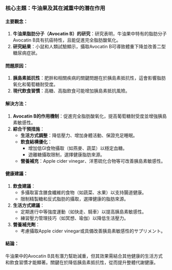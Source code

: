### 核心主題：牛油果及其在減重中的潛在作用

#### 主要觀念：
1. **牛油果脂肪分子（Avocatin B）的研究**：研究表明，牛油果中特有的脂肪分子Avocatin B具有抗癌特性，且能促進完全脂肪酸氧化。
2. **研究結果**：小鼠和人類試驗顯示，攝取Avocatin B可導致體重下降並改善二型糖尿病症狀。

#### 問題原因：
1. **胰島素抵抗性**：肥胖和相關疾病的關鍵問題在於胰島素抵抗性，這會影響脂肪氧化和葡萄糖耐受度。
2. **現代飲食習慣**：高糖、高脂飲食可能增加胰島素抵抗風險。

#### 解決方法：
1. **Avocatin B的作用機制**：促進完全脂肪酸氧化，提高葡萄糖耐受度並增強胰島素敏感性。
2. **綜合干預措施**：
   - **生活方式調整**：降低壓力、增加身體活動、保證充足睡眠。
   - **飲食結構優化**：
     - 增加低GI食物攝取（如燕麥、蔬菜）以穩定血糖。
     - 遊離糖攝取限制，選擇健康脂肪來源。
   - **營養補充**：Apple cider vinegar、洋蔥硫化合物等可改善胰島素敏感性。

#### 健康建議：
1. **飲食建議**：
   - 多攝取富含膳食纖維的食物（如蔬菜、水果）以支持腸道健康。
   - 限制精製糖和反式脂肪的攝取，選擇健康的脂肪來源。
2. **生活方式建議**：
   - 定期進行中等強度運動（如快走、騎車）以提高胰島素敏感性。
   - 練習壓力管理技巧（如冥想、瑜伽）以降低生活壓力。
3. **營養補充劑**：
   - 考慮攝取Apple cider vinegar或具備改善胰島素敏感性的サプリメント。

#### 結論：
牛油果中的Avocatin B具有潛力幫助減重，但其效果需結合其他健康的生活方式和飲食習慣才能顯著。關鍵在於降低胰島素抵抗性，從而提升整體代謝健康。